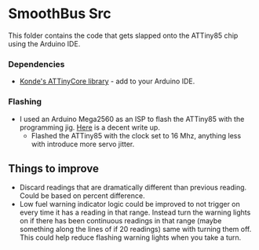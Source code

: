 # SmoothBus Src

This folder contains the code that gets slapped onto the ATTiny85 chip using the Arduino IDE.


### Dependencies

* [Konde's ATTinyCore library](https://github.com/SpenceKonde/ATTinyCore) - add to your Arduino IDE.

### Flashing

* I used an Arduino Mega2560 as an ISP to flash the ATTiny85 with the programming jig. [Here](https://www.instructables.com/How-to-Burn-ATTiny85-Using-Arduino-Mega/) is a decent write up.
    * Flashed the ATTiny85 with the clock set to 16 Mhz, anything less with introduce more servo jitter.

## Things to improve
* Discard readings that are dramatically different than previous reading. Could be based on percent difference.
* Low fuel warning indicator logic could be improved to not trigger on every time it has a reading in that range. Instead turn the warning lights on if there has been continuous readings in that range (maybe something along the lines of if 20 readings) same with turning them off. This could help reduce flashing warning lights when you take a turn.